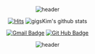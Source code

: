 <div align=center>

 
![header](https://capsule-render.vercel.app/api?type=waving&color=212C42&height=100&section=header&text=Kim%20Gihun&fontSize=70&animation=fadeIn&fontColor=FFBB00)


 
[![Hits](https://hits.seeyoufarm.com/api/count/incr/badge.svg?url=https%3A%2F%2Fgithub.com%2FgigsKim&count_bg=%2379C83D&title_bg=%23555555&icon=&icon_color=%23E7E7E7&title=hits&edge_flat=true)](https://hits.seeyoufarm.com)
![gigsKim's github stats](https://github-readme-stats.vercel.app/api?username=gigsKim&show_icons=true)

<!-- badge -->

[![Gmail Badge](https://img.shields.io/badge/-Gmail-d14836?style=flat-square&logo=Gmail&logoColor=white&link=mailto:givomggin@gmail.com)](mailto:givomggin@gmail.com)
[![Git Hub Badge](http://img.shields.io/badge/-Git%20Hub-black?style=flat-square&logo=github&link=https://github.com/gigsKim)](https://github.com/gigsKim)

  

<!-- footer -->
![header](https://capsule-render.vercel.app/api?type=soft&color=212C42&height=20&section=footer&fontSize=80&animation=fadeIn&fontColor=)
</div>
